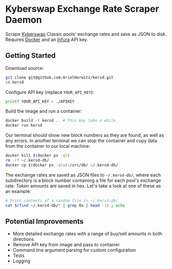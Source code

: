 # Kyberswap Exchange Rate Scraper Daemon

Scrape [Kyberswap](https://kyberswap.com) Classic pools' exchange rates and save as JSON to disk. Requires [Docker](https://www.docker.com) and an [Infura](https://infura.io) API key.

## Getting Started
Download source:
```bash
git clone git@github.com:ArielHorwitz/kersd.git
cd kersd
```

Configure API key (replace `YOUR_API_KEY`):
```bash
printf YOUR_API_KEY > ./APIKEY
```

Build the image and run a container:
```bash
docker build -t kersd .  # This may take a while
docker run kersd
```

Our terminal should show new block numbers as they are found, as well as any errors. In another terminal we can stop the container and copy data from the container to our local machine:
```bash
docker kill $(docker ps -ql)
rm -rf ~/.kersd-db/
docker cp $(docker ps -qla):/src/db/ ~/.kersd-db/
```

The exchange rates are saved as JSON files to `~/.kersd-db/`, where each subdirectory is a block number containing a file for each pool's exchange rate. Token amounts are saved in hex. Let's take a look at one of these as an example:
```bash
# Print contents of a random file in ~/.kersd-db/
cat $(find ~/.kersd-db/* | grep 0x | head -1) ; echo
```

## Potential Improvements
- More detailed exchange rates with a range of buy/sell amounts in both directions
- Remove API key from image and pass to container
- Command line argument parsing for custom configuration
- Tests
- Logging
